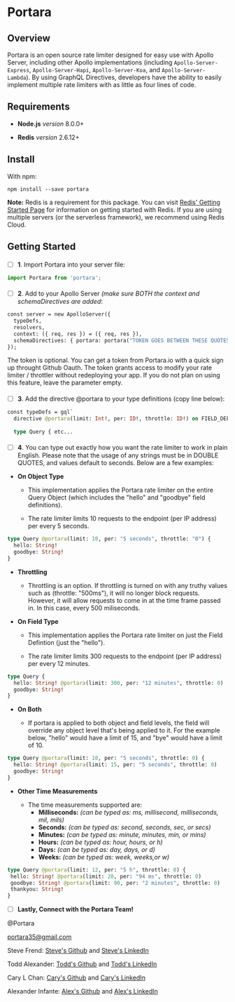 # Portara

## Overview
Portara is an open source rate limiter designed for easy use with Apollo Server, including other Apollo implementations (including `Apollo-Server-Express`, `Apollo-Server-Hapi`, `Apollo-Server-Koa`, and `Apollo-Server-Lambda`). By using GraphQL Directives, developers have the ability to easily implement multiple rate limiters with as little as four lines of code.

## Requirements
- **Node.js** *version* 8.0.0+

- **Redis** *version* 2.6.12+

## Install
With npm:

```
npm install --save portara
```

**Note:** Redis is a requirement for this package. You can visit [Redis' Getting Started Page](https://redislabs.com/get-started-with-redis/) for information on getting started with Redis. If you are using multiple servers (or the serverless framework), we recommend using Redis Cloud.
 

## Getting Started

####
- [ ] **1**. Import Portara into your server file:

```javascript
import Portara from 'portara';
```
#### 

- [ ] **2**. Add to your Apollo Server *(make sure BOTH the context and schemaDirectives are added*:

```graphql
const server = new ApolloServer({
  typeDefs,
  resolvers,
  context: ({ req, res }) = ({ req, res }),
  schemaDirectives: { portara: portara("TOKEN GOES BETWEEN THESE QUOTES") },
});
```
The token is optional. You can get a token from Portara.io with a quick sign up throught Github Oauth. The token grants access to modify your rate limiter / throttler without redeploying your app.  If you do not plan on using this feature, leave the parameter empty.
#### 

- [ ] **3**. Add the directive @portara to your type definitions (copy line below): 

```graphql
const typeDefs = gql`
  directive @portara(limit: Int!, per: ID!, throttle: ID!) on FIELD_DEFINITION | OBJECT
  
  type Query { etc...
```
####
- [ ] **4**. You can type out exactly how you want the rate limiter to work in plain English. Please note that the usage of any strings must be in DOUBLE QUOTES, and values default to seconds. Below are a few examples:

- **On Object Type**

  - This implementation applies the Portara rate limiter on the entire Query Object (which includes the "hello" and "goodbye" field definitions). 

  - The rate limiter limits 10 requests to the endpoint (per IP address) per every 5 seconds.

```graphql
type Query @portara(limit: 10, per: "5 seconds", throttle: "0") {
  hello: String!
  goodbye: String!
}
```
- **Throttling**
  - Throttling is an option.  If throttling is turned on with any truthy values such as (throttle: "500ms"), it will no longer block requests.  However, it will allow requests to come in at the time frame passed in.  In this case, every 500 miliseconds.

- **On Field Type**

  - This implementation applies the Portara rate limiter on just the Field Defintion (just the "hello").
  
  - The rate limiter limits 300 requests to the endpoint (per IP address) per every 12 minutes.
  
```graphql
type Query {
  hello: String! @portara(limit: 300, per: "12 minutes", throttle: 0) 
  goodbye: String!
}
```

- **On Both**

  - If portara is applied to both object and field levels, the field will override any object level that's being applied to it. For the example below, "hello" would have a limit of 15, and "bye" would have a limit of 10.
  
```graphql
type Query @portara(limit: 10, per: "5 seconds", throttle: 0) {
  hello: String! @portara(limit: 15, per: "5 seconds", throttle: 0)
  goodbye: String!
}
```

- **Other Time Measurements**

  - The time measurements supported are:
    - **Milliseconds:**  *(can be typed as: ms, millisecond, milliseconds, mil, mils)*
    - **Seconds:**   *(can be typed as: second, seconds, sec, or secs)*
    - **Minutes:**   *(can be typed as: minute, minutes, min, or mins)*
    - **Hours:**   *(can be typed as: hour, hours, or h)*
    - **Days:**  *(can be typed as: day, days, or d)*
    - **Weeks:**   *(can be typed as: week, weeks,or w)*

 ```graphql
type Query @portara(limit: 12, per: "5 h", throttle: 0) {
  hello: String! @portara(limit: 20, per: "94 ms", throttle: 0)
  goodbye: String! @portara(limit: 90, per: "2 minutes", throttle: 0)
  thankyou: String!
}
 ```
 
- [ ] **Lastly, Connect with the Portara Team!**

@Portara 

portara35@gmail.com

Steve Frend: [Steve's Github](https://github.com/stevefrend) and [Steve's LinkedIn](https://www.linkedin.com/in/steve-christersson-frend-697a8588/)

Todd Alexander: [Todd's Github](https://github.com/toddalex) and [Todd's LinkedIn](http://www.linkedin.com/in/toddmalexander)

Cary L Chan: [Cary's Github](https://github.com/caryLchan) and [Cary's LinkedIn](https://www.linkedin.com/in/cary-chan-2b7933b/)

Alexander Infante: [Alex's Github](https://github.com/Alexander-Infante) and [Alex's LinkedIn](https://www.linkedin.com/in/alexanderinfante/)
